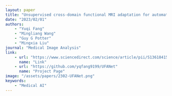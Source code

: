 ```yaml
---
layout: paper
title: "Unsupervised cross-domain functional MRI adaptation for automated major depressive disorder identification"
date: "2023/02/01"
authors: 
    - "Yuqi Fang"
    - "Mingliang Wang"
    - "Guy G Potter"
    - "Mingxia Liu"
journal: "Medical Image Analysis"
link:
    - url: "https://www.sciencedirect.com/science/article/pii/S1361841522003358"
      name: "Link"
    - url: "https://github.com/yqfang9199/UFANet"
      name: "Project Page"
image: "/assets/papers/2302-UFANet.png"
keywords:
    - "Medical AI"
---
```


<!-- 
Speech Technology  
Generative AI 
Multimodal AI  
Embodied Intelligence 
AI Safety  
Medical AI 
Data Intelligence-->